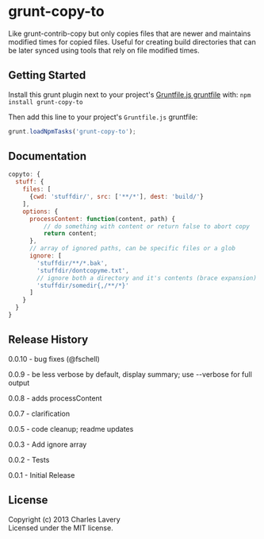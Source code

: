 # grunt-copy-to

Like grunt-contrib-copy but only copies files that are newer and maintains modified times for copied files. Useful for creating build directories that can be later synced using tools that rely on file modified times.

## Getting Started
Install this grunt plugin next to your project's [Gruntfile.js gruntfile][getting_started] with: `npm install grunt-copy-to`

Then add this line to your project's `Gruntfile.js` gruntfile:

```javascript
grunt.loadNpmTasks('grunt-copy-to');
```

[grunt]: http://gruntjs.com/
[getting_started]: https://github.com/gruntjs/grunt/blob/master/docs/getting_started.md

## Documentation

```javascript
copyto: {
  stuff: {
    files: [
      {cwd: 'stuffdir/', src: ['**/*'], dest: 'build/'}
    ],
    options: {
      processContent: function(content, path) {
          // do something with content or return false to abort copy
          return content;
      },
      // array of ignored paths, can be specific files or a glob
      ignore: [
        'stuffdir/**/*.bak',
        'stuffdir/dontcopyme.txt',
        // ignore both a directory and it's contents (brace expansion)
        'stuffdir/somedir{,/**/*}'
      ]
    }
  }
}
```

## Release History

0.0.10 - bug fixes (@fschell)

0.0.9 - be less verbose by default, display summary; use --verbose for full output

0.0.8 - adds processContent 

0.0.7 - clarification

0.0.5 - code cleanup; readme updates

0.0.3 - Add ignore array

0.0.2 - Tests

0.0.1 - Initial Release

## License
Copyright (c) 2013 Charles Lavery  
Licensed under the MIT license.
